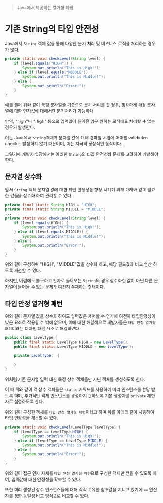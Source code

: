 > Java에서 제공하는 열거형 타입

# 기존 String의 타입 안전성
Java에서 `String` 객체 값을 통해 다양한 분기 처리 및 비즈니스 로직을 처리하는 경우가 많다.

```java
private static void checkLevel(String level) {  
    if (level.equals("HIGH")) {  
        System.out.println("This is High!");  
    } else if (level.equals("MIDDLE")) {  
        System.out.println("This is Middle!");  
    } else {  
        System.out.println("Error!");  
    }  
}
```
예를 들어 위와 같이 특정 문자열을 기준으로 분기 처리를 할 경우, 정확하게 해당 문자열에 대한 인자값에 대해서만 분기처리가 가능하다

만약, "high"나 "High" 등으로 입력값이 들어올 경우 원하는 로직대로 처리할 수 없는 경우가 발생한다.

이는 Java에서 `String`객체의 문자열 값에 대해 컴파일 시점에 어떠한 validation check도 발생하지 않기 때문이며, 이는 지극히 정상적인 동작이다.

그렇기에 개발자 입장에서는 이러한 `String`의 타입 안전성의 문제를 고려하여 개발해야 한다.
## 문자열 상수화
앞서 `String` 객체 문자열 값에 대한 타입 안정성을 향상 시키기 위해 아래와 같이 필요한 값들을 상수화 하여 관리할 수 있다.

```java
private final static String HIGH = "HIGH";  
private final static String MIDDLE = "MIDDLE";
...
private static void checkLevel(String level) {  
    if (level.equals(HIGH)) {  
        System.out.println("This is High!");  
    } else if (level.equals(MIDDLE)) {  
        System.out.println("This is Middle!");  
    } else {  
        System.out.println("Error!");  
    }  
}
```

위와 같이 구성하여 "HIGH", "MIDDLE"값을 상수화 하고, 해당 필드값과 비교 연산 하도록 개선할 수 있다.

하지만, 이럼에도 불구하고 인자로 들어오는 `String`의 경우 상수화한 값이 아닌 다른 문자열이 들어올 수 있는 문제가 여전히 존재하는 형태이다.

## 타입 안정 열거형 패턴
위와 같이 문자열 값을 상수화 하여도 입력값은 제어할 수 없기에 여전히 타입안정성이 낮은 요소로 작용될 수 밖에 없으며, 이에 대한 해결책으로 개발자들은 `타입 안정 열거형 패턴`이라는 디자인 패턴 요소로 해결하였다.

```java
public class LevelType {  
    public final static LevelType HIGH = new LevelType();  
    public final static LevelType MIDDLE = new LevelType();  
  
    private LevelType() {  
  
    }  
}
```

위처럼 기존 문자열 입력 대신 특정 상수 객체들만 지닌 객체를 생성하도록 한다.

이 때 위와 같이 각 상수 객체들은 `static` 키워드를 사용하여 미리 인스턴스를 할당 받도록 하며, 추가적인 객체 인스턴스를 생성하지 못하도록 기본 생성자를 `private` 제한자로 설정하도록 한다.

위와 같이 구성한 객체를 `타입 안정 열거형 패턴`이라고 하며 이를 아래와 같이 사용하여 타입 안정성을 개선할 수 있다.

```java
private static void checkLevel(LevelType levelType) {  
    if (levelType == LevelType.HIGH) {  
        System.out.println("This is High!");  
    } else if (levelType == LevelType.MIDDLE) {  
        System.out.println("This is Middle!");  
    } else {  
        System.out.println("Error!");  
    }  
}
```

위와 같이 접근 인자 자체를 `타입 안정 열거형 패턴`으로 구성한 객체만 받을 수 있도록 하여, 입력값에 대한 안정성을 확보할 수 있다.

또한 미리 생성된 상수 인스턴스들에 대해 각각 고유한 참조값을 지니고 있기에 `==` 연산자를 통한 동일성 비교 방식으로 비교할 수 있다.